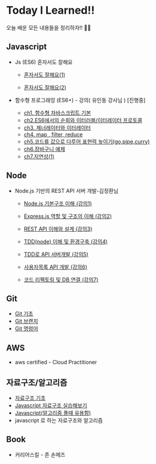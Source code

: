 # Today I Learned!!

오늘 배운 모든 내용들을 정리하자!! :man_student:
## Javascript
* Js (ES6) 혼자서도 잘해요

  * [혼자서도 잘해요(1)](https://github.com/rockjeon/TIL/blob/master/Grammar.js/%ED%98%BC%EC%9E%90%EC%84%9C%EB%8F%84%20%EC%9E%98%ED%95%B4%EC%9A%94(1).md)
  
  * [혼자서도 잘해요(2)](https://github.com/rockjeon/TIL/blob/master/Grammar.js/%ED%98%BC%EC%9E%90%EC%84%9C%EB%8F%84%20%EC%9E%98%ED%95%B4%EC%9A%94(2).md)

* 함수형 프로그래밍 (ES6+) - 강의( 유인동 강사님 ) [진행중]

  * [ch1. 함수형 자바스크립트 기본](https://github.com/rockjeon/TIL/blob/master/Grammar.js/%ED%95%A8%EC%88%98%ED%98%95%20%ED%94%84%EB%A1%9C%EA%B7%B8%EB%9E%98%EB%B0%8D%20ES6%2B/Ch1.%20%ED%95%A8%EC%88%98%ED%98%95%20%EC%9E%90%EB%B0%94%EC%8A%A4%ED%81%AC%EB%A6%BD%ED%8A%B8%20%EA%B8%B0%EB%B3%B8.md)
  * [ch2.ES6에서의 순회와 이터러블/이터레이터 프로토콜](https://github.com/rockjeon/TIL/blob/master/Grammar.js/%ED%95%A8%EC%88%98%ED%98%95%20%ED%94%84%EB%A1%9C%EA%B7%B8%EB%9E%98%EB%B0%8D%20ES6%2B/ch2.%20ES6%EC%97%90%EC%84%9C%EC%9D%98%20%EC%88%9C%ED%9A%8C%EC%99%80%20%EC%9D%B4%ED%84%B0%EB%9F%AC%EB%B8%94%EC%9D%B4%ED%84%B0%EB%A0%88%EC%9D%B4%ED%84%B0%20%ED%94%84%EB%A1%9C%ED%86%A0%EC%BD%9C.md)
  * [ch3. 제너레이터와 이터레이터](https://github.com/rockjeon/TIL/blob/master/Grammar.js/%ED%95%A8%EC%88%98%ED%98%95%20%ED%94%84%EB%A1%9C%EA%B7%B8%EB%9E%98%EB%B0%8D%20ES6%2B/Ch3.%20%EC%A0%9C%EB%84%88%EB%A0%88%EC%9D%B4%ED%84%B0%EC%99%80%20%EC%9D%B4%ED%84%B0%EB%A0%88%EC%9D%B4%ED%84%B0.md)
  * [ch4. map , filter, reduce](https://github.com/rockjeon/TIL/blob/master/Grammar.js/%ED%95%A8%EC%88%98%ED%98%95%20%ED%94%84%EB%A1%9C%EA%B7%B8%EB%9E%98%EB%B0%8D%20ES6%2B/Ch.4%20map%2C%20filter%2C%20reduce.md)
  * [ch5.코드를 값으로 다루어 표현력 높이기(go,pipe,curry)](https://github.com/rockjeon/TIL/blob/master/Grammar.js/%ED%95%A8%EC%88%98%ED%98%95%20%ED%94%84%EB%A1%9C%EA%B7%B8%EB%9E%98%EB%B0%8D%20ES6%2B/Ch.5%20%EC%BD%94%EB%93%9C%EB%A5%BC%20%EA%B0%92%EC%9C%BC%EB%A1%9C%20%EB%8B%A4%EB%A3%A8%EC%96%B4%20%ED%91%9C%ED%98%84%EB%A0%A5%20%EB%86%92%EC%9D%B4%EA%B8%B0.md)
  * [ch6.장바구니 예제](https://github.com/rockjeon/TIL/blob/master/Grammar.js/%ED%95%A8%EC%88%98%ED%98%95%20%ED%94%84%EB%A1%9C%EA%B7%B8%EB%9E%98%EB%B0%8D%20ES6%2B/Ch6%20%EC%9E%A5%EB%B0%94%EA%B5%AC%EB%8B%88%20%EC%98%88%EC%A0%9C.md)
  * [ch7.지연성(1)](https://github.com/rockjeon/TIL/blob/master/Grammar.js/%ED%95%A8%EC%88%98%ED%98%95%20%ED%94%84%EB%A1%9C%EA%B7%B8%EB%9E%98%EB%B0%8D%20ES6%2B/Ch7.%20%EC%A7%80%EC%97%B0%EC%84%B1(1).md)
  
  

## Node

* Node.js 기반의 REST API 서버 개발-김정환님

  * [Node.js 기본구조 이해 (강의1)](https://github.com/rockjeon/TIL/blob/master/node/Node.js%20%EA%B8%B0%EB%B3%B8%EA%B5%AC%EC%A1%B0%20%EC%9D%B4%ED%95%B4(%EA%B0%95%EC%9D%981).md)

  * [Express.js 역할 및 구조의 이해 (강의2)](https://github.com/rockjeon/TIL/blob/master/node/Express.%20js%20%EC%97%AD%ED%95%A0%20%EB%B0%8F%20%EA%B5%AC%EC%A1%B0%EC%9D%98%20%EC%9D%B4%ED%95%B4(%EA%B0%95%EC%9D%982).md)

  * [REST API 이해와 설계 (강의3)](https://github.com/rockjeon/TIL/blob/master/node/REST%20API%20%EC%9D%B4%ED%95%B4%EC%99%80%20%EC%84%A4%EA%B3%84(%EA%B0%95%EC%9D%983).md)

  * [TDD(node) 이해 및 환경구축 (강의4)](https://github.com/rockjeon/TIL/blob/master/node/TDD(node)%20%EC%9D%B4%ED%95%B4%20%EB%B0%8F%20%ED%99%98%EA%B2%BD%EA%B5%AC%EC%B6%95(%EA%B0%95%EC%9D%984).md)

  * [TDD로 API 서버개발 (강의5)](https://github.com/rockjeon/TIL/blob/master/node/TDD%EB%A1%9C%20API%20%EC%84%9C%EB%B2%84%EA%B0%9C%EB%B0%9C(%EA%B0%95%EC%9D%985).md)
  * [사용자목록 API 개발 (강의6)](https://github.com/rockjeon/TIL/blob/master/node/%EC%82%AC%EC%9A%A9%EC%9E%90%EB%AA%A9%EB%A1%9D%20API%20%EA%B0%9C%EB%B0%9C%20(%EA%B0%95%EC%9D%986).md)
  * [코드 리펙토링 및 DB 연결 (강의7)](https://github.com/rockjeon/TIL/blob/master/node/%EC%BD%94%EB%93%9C%20%EB%A6%AC%ED%8E%99%ED%86%A0%EB%A7%81%20%EB%B0%8F%20DB%EC%97%B0%EA%B2%B0%20(%EA%B0%95%EC%9D%987).md)
    


## Git

* [Git 기초](https://github.com/rockjeon/TIL/blob/master/Git/Git%EA%B8%B0%EC%B4%88.md)
* [Git 브랜치](https://github.com/rockjeon/TIL/blob/master/Git/Git_브랜치.md)
* [Git 명령어](https://github.com/rockjeon/TIL/blob/master/Git/Git%20%EB%AA%85%EB%A0%B9%EC%96%B4.md)

## AWS 

* aws certified - Cloud Practitioner

## 자료구조/알고리즘

* [자료구조 기초](https://github.com/rockjeon/TIL/blob/master/%EC%9E%90%EB%A3%8C%EA%B5%AC%EC%A1%B0/%EC%9E%90%EB%A3%8C%EA%B5%AC%EC%A1%B0.md)
* [Javascript 자료구조 실습해보기](https://github.com/rockjeon/TIL/blob/master/%EC%9E%90%EB%A3%8C%EA%B5%AC%EC%A1%B0/JS%20%EC%9E%90%EB%A3%8C%EA%B5%AC%EC%A1%B0.md)
* [Javascript(알고리즘 풀때 유용함)](https://github.com/rockjeon/TIL/blob/master/%EC%9E%90%EB%A3%8C%EA%B5%AC%EC%A1%B0/%EC%95%8C%EA%B3%A0%EB%A6%AC%EC%A6%98%5Bjavascript%5D.md)
* javascript 로 하는 자료구조와 알고리즘
## Book

* 커리어스킬 - 존 손메즈




